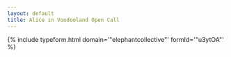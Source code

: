 ```yaml
---
layout: default
title: Alice in Voodooland Open Call
---
```


{% include typeform.html domain='"elephantcollective"' formId='"u3ytOA"' %}
